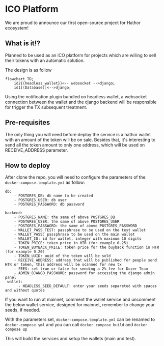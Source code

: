 # ICO Platform
We are proud to announce our first open-source project for Hathor ecosystem! 

## What is it!?
Planned to be used as an ICO platform for projects which are willing to sell their tokens with an automatic solution.

The design is as follow

```mermaid
flowchart TD;
    id2{{headless_wallet}}<-- websocket -->django;
    id1[(Database)]<-->django;
```

Using the notification plugin bundled on headless wallet, a websocket connection between the wallet and the django backend will be responsible for trigger the TX subsequent treatment.

## Pre-requisites

The only thing you will need before deploy the service is a hathor wallet with an amount of the token will be on sale. Besides that, it's interesting to send all the token amount to only one address, which will be used on RECEIVE_ADDRESS parameter.

## How to deploy

After clone the repo, you will need to configure the parameters of the `docker-compose.template.yml` as follow:

```
db:
    - POSTGRES_DB: db name to be created
    - POSTGRES_USER: db user
    - POSTGRES_PASSWORD: db password

backend:
    - POSTGRES_NAME: the same of above POSTGRES_DB
    - POSTGRES_USER: the same of above POSTGRES_USER
    - POSTGRES_PASSWORD: the same of above POSTGRES_PASSWORD
    - WALLET_PASS_TEST: passphrase to be used on the test wallet
    - WALLET_PASS: passphrase to be used on the main wallet
    - WALLET_ID: id for wallet, integer with maximum 10 digits
    - TOKEN_PRICE: token price in HTR (for example 0.25)
    - TOKEN_BUYBACK_PRICE: token price for the buyback function in HTR (for example 0.20)
    - TOKEN_UUID: uuid of the token will be sold
    - RECEIVE_ADDRESS: address that will be published for people send HTR or token, this address will be scanned for new tx
    - FEES: set true or false for sending a 2% fee for Dozer Team
    - ADMIN_DJANGO_PASSWORD: password for accessing the django admin panel
 wallet:
      - HEADLESS_SEED_DEFAULT: enter your seeds separeted with spaces and without quotes
```

If you want to run at mainnet, comment the wallet service and uncomment the below wallet service, designed for mainnet, remember to change your seeds, if needed.

With the parameters set, `docker-compose.template.yml` can be renamed to `docker-compose.yml` and you can call `docker compose build` and `docker compose up` 

This will build the services and setup the wallets (main and test).
